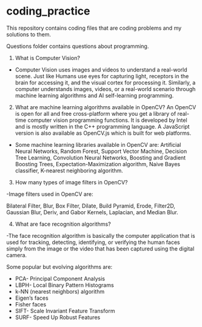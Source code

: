 # coding_practice

This repository contains coding files that are coding problems and my solutions to them.

Questions folder contains questions about programming.

1. What is Computer Vision?

- Computer Vision uses images and videos to understand a real-world scene. Just like Humans use eyes for capturing light, receptors in the brain for accessing it, and the visual cortex for processing it. Similarly, a computer understands images, videos, or a real-world scenario through machine learning algorithms and AI self-learning programming.

2. What are machine learning algorithms available in OpenCV?
An OpenCV is open for all and free cross-platform where you get a library of real-time computer vision programming functions. It is developed by Intel and is mostly written in the C++ programming language. A JavaScript version is also available as OpenCV.js which is built for web platforms.

- Some machine learning libraries available in OpenCV are:
Artificial Neural Networks, Random Forest, Support Vector Machine, Decision Tree Learning, Convolution Neural Networks, Boosting and Gradient Boosting Trees, Expectation-Maximization algorithm, Naive Bayes classifier, K-nearest neighboring algorithm.

3. How many types of image filters in OpenCV?

-Image filters used in OpenCV are:

Bilateral Filter, Blur, Box Filter, Dilate, Build Pyramid, Erode, Filter2D, Gaussian Blur, Deriv, and Gabor Kernels, Laplacian, and Median Blur.

4. What are face recognition algorithms?

-The face recognition algorithm is basically the computer application that is used for tracking, detecting, identifying, or verifying the human faces simply from the image or the video that has been captured using the digital camera.

Some popular but evolving algorithms are:

- PCA- Principal Component Analysis
- LBPH- Local Binary Pattern Histograms
- k-NN (nearest neighbors) algorithm
- Eigen’s faces
- Fisher faces
- SIFT- Scale Invariant Feature Transform
- SURF- Speed Up Robust Features

